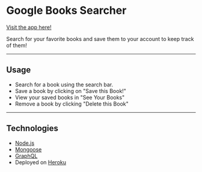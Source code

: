 # Google Books Searcher

[Visit the app here!](https://google-books-searcher-llh.herokuapp.com/)

Search for your favorite books and save them to your account to keep track of them!

---

## Usage
- Search for a book using the search bar.
- Save a book by clicking on "Save this Book!"
- View your saved books in "See Your Books"
- Remove a book by clicking "Delete this Book"

--- 

## Technologies

- [Node.js](https://nodejs.org/en/)
- [Mongoose](https://mongoosejs.com/)
- [GraphQL](https://graphql.org/)
- Deployed on [Heroku](https://heroku.com/)
